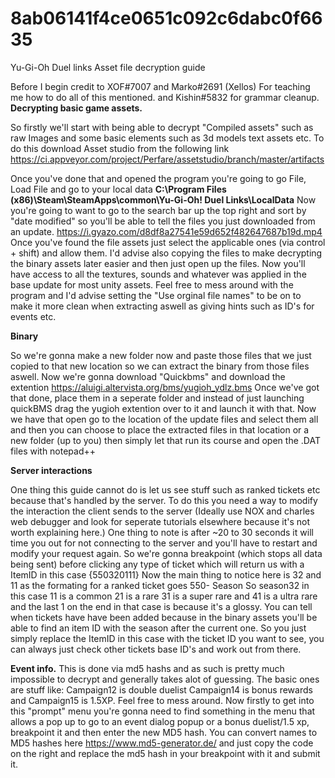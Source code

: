 # 8ab06141f4ce0651c092c6dabc0f6635
Yu-Gi-Oh Duel links Asset file decryption guide  

Before I begin credit to XOF#7007 and Marko#2691 (Xellos) For teaching me how to do all of this mentioned. and Kishin#5832 for grammar cleanup.
**Decrypting basic game assets.**

So firstly we'll start with being able to decrypt "Compiled assets" such as raw Images and some basic elements such as 3d models text assets etc. To do this download Asset studio from the following link https://ci.appveyor.com/project/Perfare/assetstudio/branch/master/artifacts

Once you've done that and opened the program you're going to go 
File, Load File and go to your local data **C:\Program Files (x86)\Steam\SteamApps\common\Yu-Gi-Oh! Duel Links\LocalData** 
Now you're going to want to go to the search bar up the top right and sort by "date modified" so you'll be able to tell the files you just downloaded from an update. https://i.gyazo.com/d8df8a27541e59d652f482647687b19d.mp4 
Once you've found the file assets just select the applicable ones (via control + shift) and allow them. I'd advise also copying the files to make decrypting the binary assets later easier and then just open up the files.
Now you'll have access to all the textures, sounds and whatever was applied in the base update for most unity assets. Feel free to mess around with the program and I'd advise setting the "Use orginal file names" to be on to make it more clean when extracting aswell as giving hints such as ID's for events etc.

**Binary**

So we're gonna make a new folder now and paste those files that we just copied to that new location so we can extract the binary from those files aswell.
Now we're gonna download "Quickbms" and download the extention https://aluigi.altervista.org/bms/yugioh_ydlz.bms 
Once we've got that done, place them in a seperate folder and instead of just launching quickBMS drag the yugioh extention over to it and launch it with that.
Now we have that open go to the location of the update files and select them all and then you can choose to place the extracted files in that location or a new folder (up to you)
then simply let that run its course and open the .DAT files with notepad++

**Server interactions** 

One thing this guide cannot do is let us see stuff such as ranked tickets etc because that's handled by the server. 
To do this you need a way to modify the interaction the client sends to the server (Ideally use NOX and charles web debugger and look for seperate tutorials elsewhere because it's not worth explaining here.)  One thing to note is after ~20 to 30 seconds it will time you out for not connecting to the server and you'll have to restart and modify your request again.
So we're gonna breakpoint (which stops all data being sent) before clicking any type of ticket which will return us with a ItemID in this case {550320111} Now the main thing to notice here is 32 and 11 as the formating for a ranked ticket goes 550- Season So season32 in this case 11 is a common 21 is a rare 31 is a super rare and 41 is a ultra rare and the last 1 on the end in that case is because it's a glossy. You can tell when tickets have have been added because in the binary assets you'll be able to find an item ID with the season after the current one. So you just simply replace the ItemID in this case with the ticket ID you want to see, you can always just check other tickets base ID's and work out from there.

**Event info.**
This is done via md5 hashs and as such is pretty much impossible to decrypt and generally takes alot of guessing. The basic ones are stuff like:
Campaign12 is double duelist Campaign14 is bonus rewards and Campaign15 is 1.5XP. Feel free to mess around.
Now firstly to get into this "prompt" menu you're gonna need to find something in the menu that allows a pop up to go to an event dialog popup or a bonus duelist/1.5 xp, breakpoint it and then enter the new MD5 hash. You can convert names to MD5 hashes here https://www.md5-generator.de/ and just copy the code on the right and replace the md5 hash in your breakpoint with it and submit it.
